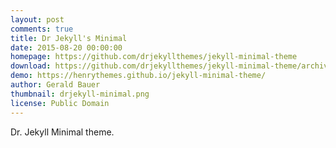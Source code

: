 ```yaml
---
layout: post
comments: true
title: Dr Jekyll's Minimal
date: 2015-08-20 00:00:00
homepage: https://github.com/drjekyllthemes/jekyll-minimal-theme
download: https://github.com/drjekyllthemes/jekyll-minimal-theme/archive/gh-pages.zip
demo: https://henrythemes.github.io/jekyll-minimal-theme/
author: Gerald Bauer
thumbnail: drjekyll-minimal.png
license: Public Domain
---
```


Dr. Jekyll Minimal theme.
